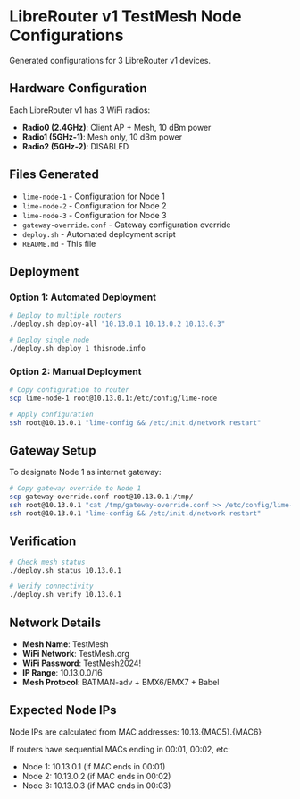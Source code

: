 # LibreRouter v1 TestMesh Node Configurations

Generated configurations for 3 LibreRouter v1 devices.

## Hardware Configuration

Each LibreRouter v1 has 3 WiFi radios:
- **Radio0 (2.4GHz)**: Client AP + Mesh, 10 dBm power
- **Radio1 (5GHz-1)**: Mesh only, 10 dBm power  
- **Radio2 (5GHz-2)**: DISABLED

## Files Generated

- `lime-node-1` - Configuration for Node 1
- `lime-node-2` - Configuration for Node 2
- `lime-node-3` - Configuration for Node 3
- `gateway-override.conf` - Gateway configuration override
- `deploy.sh` - Automated deployment script
- `README.md` - This file

## Deployment

### Option 1: Automated Deployment
```bash
# Deploy to multiple routers
./deploy.sh deploy-all "10.13.0.1 10.13.0.2 10.13.0.3"

# Deploy single node
./deploy.sh deploy 1 thisnode.info
```

### Option 2: Manual Deployment
```bash
# Copy configuration to router
scp lime-node-1 root@10.13.0.1:/etc/config/lime-node

# Apply configuration
ssh root@10.13.0.1 "lime-config && /etc/init.d/network restart"
```

## Gateway Setup

To designate Node 1 as internet gateway:
```bash
# Copy gateway override to Node 1
scp gateway-override.conf root@10.13.0.1:/tmp/
ssh root@10.13.0.1 "cat /tmp/gateway-override.conf >> /etc/config/lime-node"
ssh root@10.13.0.1 "lime-config && /etc/init.d/network restart"
```

## Verification

```bash
# Check mesh status
./deploy.sh status 10.13.0.1

# Verify connectivity  
./deploy.sh verify 10.13.0.1
```

## Network Details

- **Mesh Name**: TestMesh
- **WiFi Network**: TestMesh.org  
- **WiFi Password**: TestMesh2024!
- **IP Range**: 10.13.0.0/16
- **Mesh Protocol**: BATMAN-adv + BMX6/BMX7 + Babel

## Expected Node IPs

Node IPs are calculated from MAC addresses: 10.13.{MAC5}.{MAC6}

If routers have sequential MACs ending in 00:01, 00:02, etc:
- Node 1: 10.13.0.1 (if MAC ends in 00:01)
- Node 2: 10.13.0.2 (if MAC ends in 00:02)
- Node 3: 10.13.0.3 (if MAC ends in 00:03)
